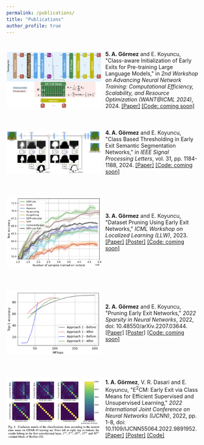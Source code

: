 ```yaml
---
permalink: /publications/
title: "Publications"
author_profile: true
---
```

<style>
img {
  padding-right: 10px;
  padding-bottom: 30px;
  padding-top: 30px;
}
.box {
   display: flex;
   align-items:center;
}
</style>

<div class="box">
  <img style="vertical-align:middle; float: left" src="/assets/publications/eellm.png" alt="" width="250">
  <span style=""><b>5. A. Görmez</b> and E. Koyuncu, "Class-aware Initialization of Early Exits for Pre-training Large Language Models," in <em>2nd Workshop on Advancing Neural Network Training: Computational Efficiency, Scalability, and Resource Optimization (WANT@ICML 2024)</em>, 2024. <a href="https://openreview.net/forum?id=XUgM4M4Aua">[Paper]</a> <a href="/publications">[Code: coming soon]</a></span>
</div>

<div class="box">
  <img style="vertical-align:middle; float: left" src="/assets/publications/cbt_spl_fig2.png" alt="" width="250">
  <span style=""><b>4. A. Görmez</b> and E. Koyuncu, "Class Based Thresholding in Early Exit Semantic Segmentation Networks," in <em>IEEE Signal Processing Letters</em>, vol. 31, pp. 1184-1188, 2024. <a href="http://doi.org/10.1109/LSP.2024.3386110">[Paper]</a> <a href="/publications">[Code: coming soon]</a></span>
</div>
 
<div class="box">
  <img style="vertical-align:middle; float: left" src="/assets/publications/icmlllw.png" alt="" width="250">
  <span style=""><b>3. A. Görmez</b> and E. Koyuncu, "Dataset Pruning Using Early Exit Networks," <em>ICML Workshop on Localized Learning (LLW)</em>, 2023. <a href="https://openreview.net/forum?id=Kh114370zL">[Paper]</a> <a href="/assets/publications/icml_llw_poster.pdf">[Poster]</a> <a href="/publications">[Code: coming soon]</a></span>
</div>

<div class="box">
  <img style="vertical-align:middle; float: left" src="/assets/publications/snnfig.png" alt="" width="250">
  <span style=""><b>2. A. Görmez</b> and E. Koyuncu, "Pruning Early Exit Networks," <em>2022 Sparsity in Neural Networks</em>, 2022, doi: 10.48550/arXiv.2207.03644. <a href="https://arxiv.org/abs/2207.03644">[Paper]</a> <a href="/assets/publications/snn_poster.png">[Poster]</a> <a href="/publications">[Code: coming soon]</a></span>
</div>

<div class="box">
  <img style="vertical-align:middle; float: left" src="/assets/publications/ijcnnfig.png" alt="" width="250">
  <span style=""><b>1. A. Görmez</b>, V. R. Dasari and E. Koyuncu, "E<sup>2</sup>CM: Early Exit via Class Means for Efficient Supervised and Unsupervised Learning," <em>2022 International Joint Conference on Neural Networks (IJCNN)</em>, 2022, pp. 1-8, doi: 10.1109/IJCNN55064.2022.9891952. <a href="https://doi.org/10.1109/IJCNN55064.2022.9891952">[Paper]</a> <a href="/assets/publications/ijcnn_poster.pdf">[Poster]</a> <a href="https://github.com/alperengormez/class_means">[Code]</a></span>
</div>
